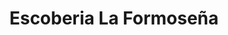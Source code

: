 ---
title: "Escoberia La Formoseña"
url: /mayor-villafane/escoberia-la-formosena/
shop: Allgemein
---